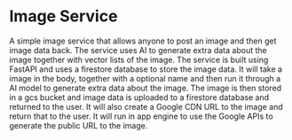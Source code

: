 # Image Service

A simple image service that allows anyone to post an image and then get image data back. The service uses AI to generate extra data about the image together
with vector lists of the image. The service is built using FastAPI and uses a firestore database to store the image data.
It will take a image in the body, together with a optional name and then run it through a AI model to generate extra data about the image. The image is then
stored in a gcs bucket and image data is uploaded to a firestore database and returned to the user.
It will also create a Google CDN URL to the image and return that to the user. It will run in app engine to use the Google APIs to generate the public URL to
the image.
